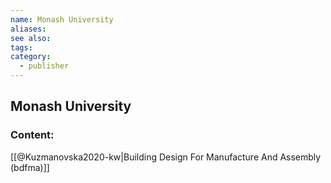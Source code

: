 ```yaml
---
name: Monash University
aliases:
see also:
tags:
category:
  - publisher
---
```


## Monash University

### Content:
[[@Kuzmanovska2020-kw|Building Design For Manufacture And Assembly (bdfma)]]